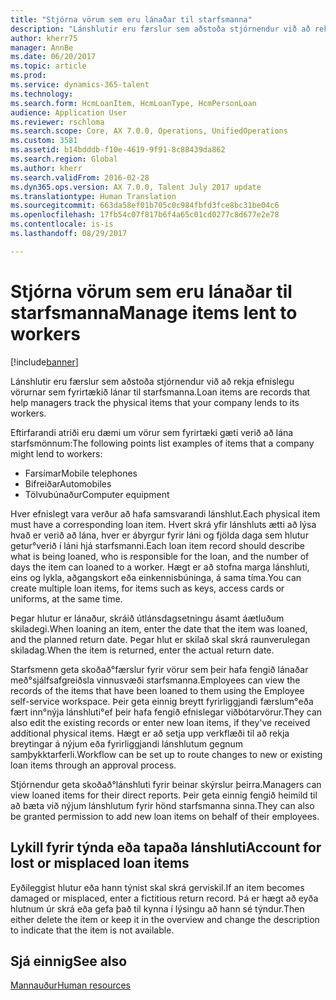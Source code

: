 ```yaml
---
title: "Stjórna vörum sem eru lánaðar til starfsmanna"
description: "Lánshlutir eru færslur sem aðstoða stjórnendur við að rekja efnislegu vörurnar sem fyrirtækið lánar til starfsmanna."
author: kherr75
manager: AnnBe
ms.date: 06/20/2017
ms.topic: article
ms.prod: 
ms.service: dynamics-365-talent
ms.technology: 
ms.search.form: HcmLoanItem, HcmLoanType, HcmPersonLoan
audience: Application User
ms.reviewer: rschloma
ms.search.scope: Core, AX 7.0.0, Operations, UnifiedOperations
ms.custom: 3581
ms.assetid: b14bdddb-f10e-4619-9f91-8c88439da862
ms.search.region: Global
ms.author: kherr
ms.search.validFrom: 2016-02-28
ms.dyn365.ops.version: AX 7.0.0, Talent July 2017 update
ms.translationtype: Human Translation
ms.sourcegitcommit: 663da58ef01b705c0c984fbfd3fce8bc31be04c6
ms.openlocfilehash: 17fb54c07f817b6f4a65c01cd0277c8d677e2e78
ms.contentlocale: is-is
ms.lasthandoff: 08/29/2017

---
```


# <a name="manage-items-lent-to-workers"></a><span data-ttu-id="a0681-103">Stjórna vörum sem eru lánaðar til starfsmanna</span><span class="sxs-lookup"><span data-stu-id="a0681-103">Manage items lent to workers</span></span>

[!include[banner](includes/banner.md)]


<span data-ttu-id="a0681-104">Lánshlutir eru færslur sem aðstoða stjórnendur við að rekja efnislegu vörurnar sem fyrirtækið lánar til starfsmanna.</span><span class="sxs-lookup"><span data-stu-id="a0681-104">Loan items are records that help managers track the physical items that your company lends to its workers.</span></span> 

<span data-ttu-id="a0681-105">Eftirfarandi atriði eru dæmi um vörur sem fyrirtæki gæti verið að lána starfsmönnum:</span><span class="sxs-lookup"><span data-stu-id="a0681-105">The following points list examples of items that a company might lend to workers:</span></span>
-   <span data-ttu-id="a0681-106">Farsímar</span><span class="sxs-lookup"><span data-stu-id="a0681-106">Mobile telephones</span></span>
-   <span data-ttu-id="a0681-107">Bifreiðar</span><span class="sxs-lookup"><span data-stu-id="a0681-107">Automobiles</span></span>
-   <span data-ttu-id="a0681-108">Tölvubúnaður</span><span class="sxs-lookup"><span data-stu-id="a0681-108">Computer equipment</span></span>

<span data-ttu-id="a0681-109">Hver efnislegt vara verður að hafa samsvarandi lánshlut.</span><span class="sxs-lookup"><span data-stu-id="a0681-109">Each physical item must have a corresponding loan item.</span></span> <span data-ttu-id="a0681-110">Hvert skrá yfir lánshluts ætti að lýsa hvað er verið að lána, hver er ábyrgur fyrir láni og fjölda daga sem hlutur getur°verið í láni hjá starfsmanni.</span><span class="sxs-lookup"><span data-stu-id="a0681-110">Each loan item record should describe what is being loaned, who is responsible for the loan, and the number of days the item can loaned to a worker.</span></span> <span data-ttu-id="a0681-111">Hægt er að stofna marga lánshluti, eins og lykla, aðgangskort eða einkennisbúninga, á sama tíma.</span><span class="sxs-lookup"><span data-stu-id="a0681-111">You can create multiple loan items, for items such as keys, access cards or uniforms, at the same time.</span></span> 

<span data-ttu-id="a0681-112">Þegar hlutur er lánaður, skráið útlánsdagsetningu ásamt áætluðum skiladegi.</span><span class="sxs-lookup"><span data-stu-id="a0681-112">When loaning an item, enter the date that the item was loaned, and the planned return date.</span></span> <span data-ttu-id="a0681-113">Þegar hlut er skilað skal skrá raunverulegan skiladag.</span><span class="sxs-lookup"><span data-stu-id="a0681-113">When the item is returned, enter the actual return date.</span></span>

<span data-ttu-id="a0681-114">Starfsmenn geta skoðað°færslur fyrir vörur sem þeir hafa fengið lánaðar með°sjálfsafgreiðsla vinnusvæði starfsmanna.</span><span class="sxs-lookup"><span data-stu-id="a0681-114">Employees can view the records of the items that have been loaned to them using the Employee self-service workspace.</span></span> <span data-ttu-id="a0681-115">Þeir geta einnig breytt fyrirliggjandi færslum°eða fært inn°nýja lánshluti°ef þeir hafa fengið efnislegar viðbótarvörur.</span><span class="sxs-lookup"><span data-stu-id="a0681-115">They can also edit the existing records or enter new loan items, if they've received additional physical items.</span></span>  <span data-ttu-id="a0681-116">Hægt er að setja upp verkflæði til að rekja breytingar á nýjum eða fyrirliggjandi lánshlutum gegnum samþykktarferli.</span><span class="sxs-lookup"><span data-stu-id="a0681-116">Workflow can be set up to route changes to new or existing loan items through an approval process.</span></span> 

<span data-ttu-id="a0681-117">Stjórnendur geta skoðað°lánshluti fyrir beinar skýrslur þeirra.</span><span class="sxs-lookup"><span data-stu-id="a0681-117">Managers can view loaned items for their direct reports.</span></span> <span data-ttu-id="a0681-118">Þeir geta einnig fengið heimild til að bæta við nýjum lánshlutum fyrir hönd starfsmanna sinna.</span><span class="sxs-lookup"><span data-stu-id="a0681-118">They can also be granted permission to add new loan items on behalf of their employees.</span></span>

 <a name="account-for-lost-or-misplaced-loan-items"></a><span data-ttu-id="a0681-119">Lykill fyrir týnda eða tapaða lánshluti</span><span class="sxs-lookup"><span data-stu-id="a0681-119">Account for lost or misplaced loan items</span></span>
-----------------------------------------

<span data-ttu-id="a0681-120">Eyðileggist hlutur eða hann týnist skal skrá gerviskil.</span><span class="sxs-lookup"><span data-stu-id="a0681-120">If an item becomes damaged or misplaced, enter a fictitious return record.</span></span> <span data-ttu-id="a0681-121">Þá er hægt að eyða hlutnum úr skrá eða gefa það til kynna í lýsingu að hann sé týndur.</span><span class="sxs-lookup"><span data-stu-id="a0681-121">Then either delete the item or keep it in the overview and change the description to indicate that the item is not available.</span></span>

 
<a name="see-also"></a><span data-ttu-id="a0681-122">Sjá einnig</span><span class="sxs-lookup"><span data-stu-id="a0681-122">See also</span></span>
--------

[<span data-ttu-id="a0681-123">Mannauður</span><span class="sxs-lookup"><span data-stu-id="a0681-123">Human resources</span></span>](index.md)




